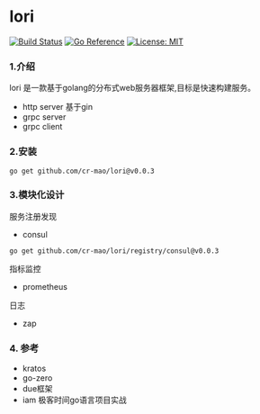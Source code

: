 # lori 

[![Build Status](https://github.com/cr-mao/lori/workflows/Go/badge.svg)](https://github.com/cr-mao/lori/actions)
[![Go Reference](https://pkg.go.dev/badge/github.com/cr-mao/lori.svg)](https://pkg.go.dev/github.com/cr-mao/lori)
[![License: MIT](https://img.shields.io/badge/License-MIT-yellow.svg)](https://opensource.org/licenses/MIT)

### 1.介绍
lori 是一款基于golang的分布式web服务器框架,目标是快速构建服务。 
- http server 基于gin 
- grpc server  
- grpc client 


### 2.安装
```shell
go get github.com/cr-mao/lori@v0.0.3
```


### 3.模块化设计 

服务注册发现 
- consul 
```shell
go get github.com/cr-mao/lori/registry/consul@v0.0.3
```

指标监控
- prometheus

日志
- zap 



### 4. 参考
- kratos
- go-zero
- due框架
- iam 极客时间go语言项目实战


